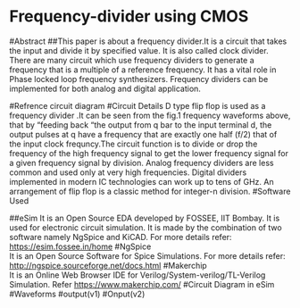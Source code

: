 # Frequency-divider using CMOS
#Abstract
##This paper is about a frequency divider.It is a circuit that takes the
input and divide it by specified value. It is also called clock
divider. There are many circuit which use frequency dividers
to generate a frequency that is a multiple of a reference
frequency. It has a vital role in Phase locked loop frequency
synthesizers. Frequency dividers can be implemented for both
analog and digital application.

#Refrence circuit diagram
#Circuit Details
D type flip flop is used as a frequency divider .It can be seen
from the fig.1 frequency waveforms above, that by “feeding
back “the output from q bar to the input terminal d, the
output pulses at q have a frequency that are exactly one half
(f/2) that of the input clock frequncy.The circuit function is
to divide or drop the frequency of the high frequency signal
to get the lower frequency signal for a given frequency signal
by division. Analog frequency dividers are less common and
used only at very high frequencies. Digital dividers
implemented in modern IC technologies can work up to tens
of GHz. An arrangement of flip flop is a classic method for
integer-n division.
#Software Used

 ##eSim
 It is an Open Source EDA developed by FOSSEE, IIT Bombay.
 It is used for electronic circuit simulation. 
 It is made by the combination of two software namely NgSpice and KiCAD.
For more details refer:
https://esim.fossee.in/home
 #NgSpice   
 It is an Open Source Software for Spice Simulations. For more details refer:
http://ngspice.sourceforge.net/docs.html
 #Makerchip   
 It is an Online Web Browser IDE for Verilog/System-verilog/TL-Verilog Simulation. Refer
https://www.makerchip.com/
#Circuit Diagram in eSim
#Waveforms
#output(v1)
#Onput(v2)

    
   
